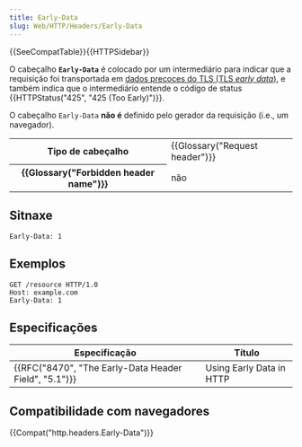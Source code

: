 ```yaml
---
title: Early-Data
slug: Web/HTTP/Headers/Early-Data
---
```


{{SeeCompatTable}}{{HTTPSidebar}}

O cabeçalho **`Early-Data`** é colocado por um intermediário para indicar que a requisição foi transportada em [dados precoces do TLS (TLS _early data_)](/pt-BR/docs/Web/Security/Transport_Layer_Security#TLS_1.3), e também indica que o intermediário entende o código de status {{HTTPStatus("425", "425 (Too Early)")}}.

O cabeçalho `Early-Data` **não é** definido pelo gerador da requisição (i.e., um navegador).

<table class="properties">
  <tbody>
    <tr>
      <th scope="row">Tipo de cabeçalho</th>
      <td>{{Glossary("Request header")}}</td>
    </tr>
    <tr>
      <th scope="row">{{Glossary("Forbidden header name")}}</th>
      <td>não</td>
    </tr>
  </tbody>
</table>

## Sitnaxe

```
Early-Data: 1
```

## Exemplos

```
GET /resource HTTP/1.0
Host: example.com
Early-Data: 1
```

## Especificações

| Especificação                                         | Título                   |
| ----------------------------------------------------- | ------------------------ |
| {{RFC("8470", "The Early-Data Header Field", "5.1")}} | Using Early Data in HTTP |

## Compatibilidade com navegadores

{{Compat("http.headers.Early-Data")}}
